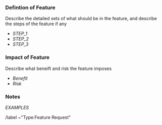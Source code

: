 ### Defintion of Feature

Describe the detailed sets of what should be in the feature, and describe the steps of the feature if any

- *STEP_1*
- *STEP_2*
- *STEP_3*

### Impact of Feature

Describe what beneift and risk the feature imposes

- *Benefit*
- *Risk*

### Notes

*EXAMPLES*

/label ~"Type:Feature Request"